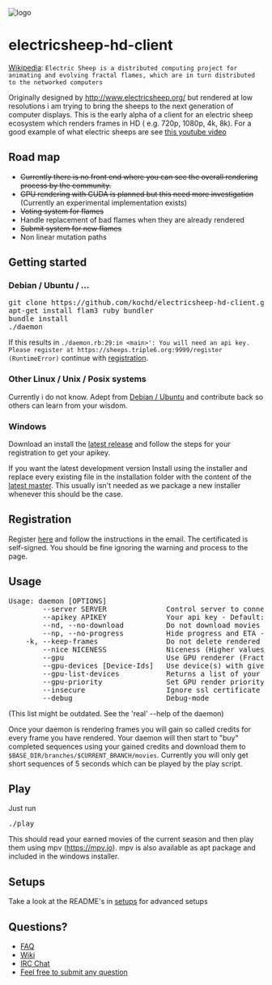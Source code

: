 ![logo](https://raw.githubusercontent.com/kochd/electricsheep-hd-client/master/logo.png)
# electricsheep-hd-client
[Wikipedia](https://en.wikipedia.org/wiki/Electric_sheep):
`Electric Sheep is a distributed computing project for animating and evolving fractal flames, which are in turn distributed to the networked computers`

Originally designed by http://www.electricsheep.org/ but rendered at low resolutions i am trying to bring the sheeps to the next generation of computer displays.
This is the early alpha of a client for an electric sheep ecosystem which renders frames in HD ( e.g. 720p, 1080p, 4k, 8k).
For a good example of what electric sheeps are see [this youtube video](https://www.youtube.com/watch?v=KeNORUW4OGs)

## Road map
- ~~Currently there is no front end where you can see the overall rendering process by the community.~~
- ~~GPU rendering with CUDA is planned but this need more investigation~~ (Currently an experimental implementation exists)
- ~~Voting system for flames~~
- Handle replacement of bad flames when they are already rendered
- ~~Submit system for new flames~~
- Non linear mutation paths

## Getting started
### Debian / Ubuntu / ...
<pre>
git clone https://github.com/kochd/electricsheep-hd-client.git && cd electricsheep-hd-client
apt-get install flam3 ruby bundler
bundle install
./daemon
</pre>

If this results in `./daemon.rb:29:in <main>': You will need an api key. Please register at https://sheeps.triple6.org:9999/register (RuntimeError)` continue with [registration](https://github.com/kochd/electricsheep-hd-client#registration).

### Other Linux / Unix / Posix systems
Currently i do not know. Adept from [Debian / Ubuntu](https://github.com/kochd/electricsheep-hd-client/blob/master/README.md#debian--ubuntu--) and contribute back so others can learn from your wisdom.

### Windows
Download an install the [latest release](https://github.com/kochd/electricsheep-hd-client/releases/latest) and follow the steps for your registration to get your apikey.

If you want the latest development version Install using the installer and replace every existing file in the installation folder with the content of the [latest master](https://github.com/kochd/electricsheep-hd-client/archive/master.zip). This usually isn't needed as we package a new installer whenever this should be the case.


## Registration
Register [here](https://sheeps.triple6.org/register) and follow the instructions in the email.
The certificated is self-signed. You should be fine ignoring the warning and process to the page.

## Usage
<pre>
Usage: daemon [OPTIONS]
        --server SERVER              Control server to connect to
        --apikey APIKEY              Your api key - Default: read from ./api.key file
        --nd, --no-download          Do not download movies
        --np, --no-progress          Hide progress and ETA - This will speed up rendering a bit
    -k, --keep-frames                Do not delete rendered frames after upload
        --nice NICENESS              Niceness (Higher values result in lower process priority (default: 19, max: 19))
        --gpu                        Use GPU renderer (Fractorium - http://fractorium.com/)
        --gpu-devices [Device-Ids]   Use device(s) with given ids e.g.: '2,3'. Use --gpu-list-devices to get a list of your available devices.
        --gpu-list-devices           Returns a list of your installed OpenCL devices
        --gpu-priority               Set GPU render priority (1: lowest, 99: highest)
        --insecure                   Ignore ssl certificate errors
        --debug                      Debug-mode
</pre>
(This list might be outdated. See the 'real' --help of the daemon)

Once your daemon is rendering frames you will gain so called credits for every frame you have rendered. Your daemon will then start to "buy" completed sequences using your gained credits and download them to `$BASE_DIR/branches/$CURRENT_BRANCH/movies`. Currently you will only get short sequences of 5 seconds which can be played by the play script.

## Play
Just run
<pre>
./play
</pre>

This should read your earned movies of the current season and then play them using mpv (https://mpv.io). mpv is also available as apt package and included in the windows installer.

## Setups
Take a look at the README's in [setups](https://github.com/kochd/electricsheep-hd-client/tree/master/setups) for advanced setups

## Questions?
- [FAQ](https://sheeps.triple6.org/faq)
- [Wiki](https://github.com/kochd/electricsheep-hd-client/wiki/Season)
- [IRC Chat](https://kiwiirc.com/nextclient/irc.freenode.net/?nick=guest&theme=nightwatch#electricsheephd)
- [Feel free to submit any question](https://github.com/kochd/electricsheep-hd-client/issues/new?labels=question)

